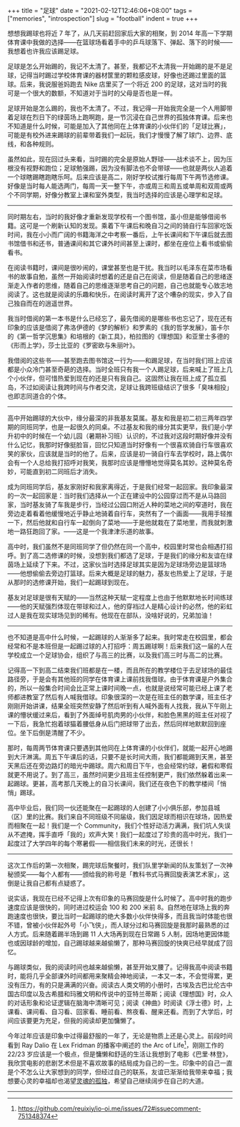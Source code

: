 +++
title = "足球"
date = "2021-02-12T12:46:06+08:00"
tags = ["memories", "introspection"]
slug = "football"
indent = true
+++

想想我踢球也将近 7 年了，从几天前赶回家后大家的相聚，到 2014 年高一下学期体育课中我做的选择——在篮球场看着手中的乒乓球落下、弹起、落下的时候——我想着也许我应该踢足球。

足球是怎么开始踢的，我记不太清了。甚至，我都记不太清我一开始踢的是不是足球，记得当时踢过学校体育课的器材筐里的颗粒感皮球，好像也还踢过里面的篮球。后来，我说服爸妈跑去 Nike 店里买了一个将近 200 的足球，这对当时的我可是一个很大的数额，不知道对于当时的父母是否也是一样。

足球开始是怎么踢的，我也不太清了。不过，我记得一开始我完全是一个人用脚带着足球在烈日下的绿茵场上跑啊跑，是一节沉浸在自己世界的孤独体育课。后来也不知道是什么时候，可能是加入了其他同在上体育课的小伙伴们的「足球比赛」，可能是有校外进来踢球的前辈带着我们一起玩，我们才慢慢了解了球门、边界、底线，和各种规则。

虽然如此，现在回过头来看，当时踢的完全是原始人野球——战术谈不上，因为压根没有视野和跑位；足球勉强踢，因为没有脚法也不会带球——也就是两伙人追着一个球瞎踢瞎跑瞎乐呵。后来应该是高二，刚好学校试推行每周下午两节选修课。好像是当时每人能选两门，每周一天一整下午，亦或周三和周五或单周和双周或两个不同学期，好像分教室上课和室外类型，我当时选择的应该是心理学和足球。

---

同时期左右，当时的我好像才重新发现学校有一个图书馆，虽小但是能够借阅书籍。这可是一个刷新认知的发现。乘着下午课后和晚自习之间的骑自行车回家吃饭时间，我在小小而广阔的书籍海洋之中考察一番后，上午长课间和下午课后就去图书馆借书和还书，普通课间和其它课外时间甚至上课时，都坐在座位上看书或偷偷看书。

在阅读书籍时，课间是很吵闹的，课堂甚至也是干扰。我当时以毛泽东在菜市场看书的故事自勉，虽然一开始阅读时想着的还是自己在阅读，但是随着自己的思绪逐渐走入作者的思维，随着自己的思维逐渐思考自己的问题，自己也就能专心致志地阅读了。这也就是阅读的乐趣和快乐，在阅读时离开了这个嘈杂的现实，步入了自己独自而在的逍遥世界。

我当时借阅的第一本书是什么已经忘了，最先借阅的是哪些书也忘记了，现在还有印象的应该是借阅了弗洛伊德的《梦的解析》和罗素的《我的哲学发展》，笛卡尔的《第一哲学沉思集》和培根的《新工具》，柏拉图的《理想国》和亚里士多德的《形而上学》，莎士比亚的《罗密欧与朱丽叶》。

我借阅的这些书——甚至跑去图书馆这一行为——和踢足球，在当时我们班上应该都是小众冷门甚至奇葩的选择。当时全班只有我一个人踢足球，后来喊上了班上几个小伙伴，但可惜热爱到现在的还是只有我自己。这固然让我在班上成了孤立孤岛，不过如阅读让我跨时间与作者交流，足球让我跨班级结识了很多「臭味相投」也即志同道合的个体。

---

高中开始踢球的大伙中，缘分最深的非我基友莫属。基友和我是初二初三两年四学期的同班同学，也是一起很久的同桌。不过基友和我的缘分其实更早，我们是小学升初中的时候在一个幼儿园（暑期补习班）认识的，不过我对这段时期好像并没有什么记忆，我那时好像挺脸盲，回忆只知道当时好像有一个很喜欢骑自行车很喜欢笑的家伙，应该就是当时的他了。后来，应该是初一骑自行车去学校时，路上偶尔会有一个人总给我打招呼对我笑，我那时应该是懵懵地觉得莫名其妙。这种莫名奇妙，可能直到初二同班后才消失。

成为同班同学后，基友家刚好和我家离得近，于是我们经常一起回家。我印象最深的一次一起回家是：当时我们选择从一个正在建设中的公园穿过而不是从马路回家，当时基友骑了车我是步行，当经过公园口附近人种的菜地之间的窄道时，我在旁边走着看着他缓慢地近乎静止地骑着自行车，突然有了一个画面——我用手轻推一下，然后他就和自行车一起倒向了菜地——于是他就栽在了菜地里，而我就刺激地一路狂跑回了家。——这是一个我津津乐道的故事。

高中时，我们虽然不是同班同学了但仍然在同一个高中，校园里时常也会相遇打招呼。到了高二选修课的时候，没想到我们都选了足球，于是我们的缘分和友谊在绿茵场上延续了下来。不过，这家伙当时选择足球其实是因为足球场旁边是篮球场——他想偷偷去旁边打篮球。后来大概是足球的魅力，基友也热爱上了足球，于是从那时的选修课开始，我们一起踢球到现在。

基友对足球是很有天赋的——当然这种天赋一定程度上也由于他默默地长时间练球——他的天赋强烈体现在带球和过人，他的穿裆过人是精心设计的必然，他的彩虹过人是我在现实球场见到的稀有。他现在在部队，没啥好说的，兄弟加油！

---

也不知道是高中什么时候，一起踢球的人渐渐多了起来。我时常走在校园里，都会经常和不是本班但是一起踢过球的人打招呼：周五踢球啊！后来我们这一届的人在学校成立一个足球协会，组织了与高三的比赛，以及我们高三时与高二的比赛。

记得高一下到高二结束我们班都是在一楼，而且所在的教学楼位于去足球场的最佳路径旁，于是会有其他班的同学在体育课上课前找我借球。由于体育课是户外集合的，所以一般集合时间会比正常上课时间晚一点，也就是说经常可能已经上课了老师都进教室了然后有人喊我借球。印象很深的一次是在班主任的数学课，班主任才刚刚开始讲课，结果全班突然安静了然后听到有人喊外面有人找我，我从下午刚上课的懵状缓过来后，看到了外面绰号肌肉男的小伙伴，和脸色黑黑的班主任对视了一下后，我急忙抱着球猫着腰低身从后门把球带了出去，然后同样地默默回到座位。坐下后倒是清醒了不少。

那时，每周两节体育课只要遇到其他同在上体育课的小伙伴们，就能一起开心地踢到大汗淋漓。周五下午课后的话，只要不是长时间大雨，我们都能踢到天黑，甚至天黑后还在旁边路灯的暗光中踢球。周六和周日下午，也会经常约球，暑假和寒假就更不用说了。到了高三，虽然时间更少且班主任控制更严，我们依然躲着出来一起踢球。更甚，高考那几天晚上的自习长课间，我们还在夜色下的教学楼间「悄悄」踢球。

高中毕业后，我们同一伙还能聚在一起踢球的人创建了小小俱乐部，参加县城（区）里的比赛。我们来自不同班级不同届级，我们因足球而相识在球场，因热爱而相聚在一起！我们是一个 Community，我们个性好动活力满满，我们坑人失误从不遮掩，挥手直呼「我的」欢声大笑！我们一起度过了珍贵的高中时光，我们一起度过了大学四年的每个寒暑假——相信我们未来的时光，还很长！

---

这次工作后的第一次相聚，踢完球后聚餐时，我们队里学新闻的队友策划了一次神秘颁奖——每个人都有——颁给我的称号是「教科书式马赛回旋表演艺术家」，这倒是让我自己都有点疑惑了。

说实话，我现在已经不记得上次有印象的马赛回旋是什么时候了。高中时我的跑步速度应该是很快的，同时进过校运会 100 和 200 米前 8。自然地在球场上我的奔跑速度也很快，要比当时一起踢球的绝大多数小伙伴快得多，而且我当时体能也很不错，曾被小伙伴起外号「小飞侠」，而人球分过和马赛回旋是我那时最熟悉的过人方式。后来随着踢半场到踢 11 人大场再到现在日常踢 5 人制，因场地更因体能也或因球龄的增加，自己踢球越来越偷懒了，那种马赛回旋的快爽已经早就成了回忆。

与踢球类似，我的阅读时间也越来越偷懒，甚至开始叉腰了。记得我高中阅读书籍时，能将几乎全部课外时间都用来聚精会神地阅读，一本又一本，不会觉得累，更没有压力，有的只是满满的兴奋。阅读古人类文明的小册时，古埃及古巴比伦古中国古印度以及古希腊和玛雅文明和传说中的亚特兰蒂斯；阅读《理想国》时，众人的对话形象和论证逻辑在脑海中清晰可见；阅读《神曲》时阅读《浮士德》时，上课看、课间看、自习看、回家看、睡前看、熬夜看、醒来还看。而到了大学后，时间应该要更为充足，但我的阅读却更加慵懒了。

今年过年应该是印象中过得最舒服的一年了，无论是物质上还是心灵上。前段时间看到 Ray Dalio 在 Lex Fridman 的播客中阐述的 the Arc of Life[^1]，刚刚工作的 22/23 岁应该是一个极点，但是慵懒和舒适的生活让我想到了电影《巴里·林登》，我欣赏电影的悲剧艺术但是不喜欢故事的结局成为自己的一生。印象中的自己一直是个不怎么让大家想到的同学，但经过自己的联系，友谊已渐渐给我带来幸福；我想要心灵的幸福却也渴望[灵魂的孤独](https://yixiuer.me/excerpt/albert-einstein-self-portrayal/)，希望自己继续阔步在自己的大道。

---

[^1]: https://github.com/reuixiy/io-oi.me/issues/72#issuecomment-751348374
